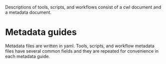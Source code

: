 Descriptions of tools, scripts, and workflows consist of a cwl document and a metadata document.  

# Metadata guides

Metadata files are written in yaml. Tools, scripts, and workflow metadata files have several common fields and they 
are repeated for convenience in each metadata guide. 
